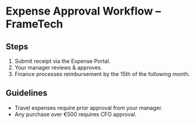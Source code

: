 # Expense Approval Workflow – FrameTech

## Steps
1. Submit receipt via the Expense Portal.
2. Your manager reviews & approves.
3. Finance processes reimbursement by the 15th of the following month.

## Guidelines
- Travel expenses require prior approval from your manager.
- Any purchase over €500 requires CFO approval.
